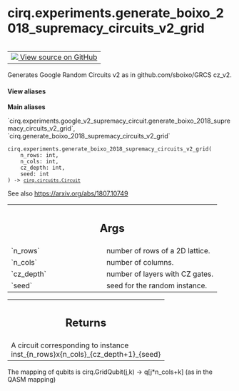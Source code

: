 <div itemscope itemtype="http://developers.google.com/ReferenceObject">
<meta itemprop="name" content="cirq.experiments.generate_boixo_2018_supremacy_circuits_v2_grid" />
<meta itemprop="path" content="Stable" />
</div>

# cirq.experiments.generate_boixo_2018_supremacy_circuits_v2_grid

<!-- Insert buttons and diff -->

<table class="tfo-notebook-buttons tfo-api" align="left">

<td>
  <a target="_blank" href="https://github.com/quantumlib/cirq/tree/master/cirq/experiments/google_v2_supremacy_circuit.py">
    <img src="https://www.tensorflow.org/images/GitHub-Mark-32px.png" />
    View source on GitHub
  </a>
</td>
</table>



Generates Google Random Circuits v2 as in github.com/sboixo/GRCS cz_v2.

<section class="expandable">
  <h4 class="showalways">View aliases</h4>
  <p>
<b>Main aliases</b>
<p>`cirq.experiments.google_v2_supremacy_circuit.generate_boixo_2018_supremacy_circuits_v2_grid`, `cirq.generate_boixo_2018_supremacy_circuits_v2_grid`</p>
</p>
</section>

<pre class="devsite-click-to-copy prettyprint lang-py tfo-signature-link">
<code>cirq.experiments.generate_boixo_2018_supremacy_circuits_v2_grid(
    n_rows: int,
    n_cols: int,
    cz_depth: int,
    seed: int
) -> <a href="../../cirq/circuits/Circuit.md"><code>cirq.circuits.Circuit</code></a>
</code></pre>



<!-- Placeholder for "Used in" -->
See also https://arxiv.org/abs/1807.10749

<!-- Tabular view -->
 <table class="responsive fixed orange">
<colgroup><col width="214px"><col></colgroup>
<tr><th colspan="2"><h2 class="add-link">Args</h2></th></tr>

<tr>
<td>
`n_rows`
</td>
<td>
number of rows of a 2D lattice.
</td>
</tr><tr>
<td>
`n_cols`
</td>
<td>
number of columns.
</td>
</tr><tr>
<td>
`cz_depth`
</td>
<td>
number of layers with CZ gates.
</td>
</tr><tr>
<td>
`seed`
</td>
<td>
seed for the random instance.
</td>
</tr>
</table>



<!-- Tabular view -->
 <table class="responsive fixed orange">
<colgroup><col width="214px"><col></colgroup>
<tr><th colspan="2"><h2 class="add-link">Returns</h2></th></tr>
<tr class="alt">
<td colspan="2">
A circuit corresponding to instance
inst_{n_rows}x{n_cols}_{cz_depth+1}_{seed}
</td>
</tr>

</table>


The mapping of qubits is cirq.GridQubit(j,k) -> q[j*n_cols+k]
(as in the QASM mapping)